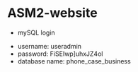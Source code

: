 # ASM2-website

- mySQL login
+ username: useradmin
+ password: FiSEIwp]uhxJZ4ol
+ database name: phone_case_business

